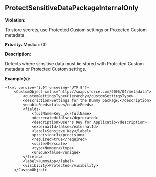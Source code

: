 ProtectSensitiveDataPackageInternalOnly[](#protectsensitivedatapackageinternalonly)
------------------------------------------------------------------------------------------------------------------------------------------------------

**Violation:**

   To store secrets, use Protected Custom settings or Protected Custom metadata.


**Priority:** Medium (3)

**Description:**

   Detects where sensitive data must be stored with Protected
		Custom metadata or Protected Custom settings.

**Example(s):**

   

```
<?xml version="1.0" encoding="UTF-8"?>
    <CustomObject xmlns="http://soap.sforce.com/2006/04/metadata">
        <customSettingsType>Hierarchy</customSettingsType>
        <description>Settings for the Dummy package.</description>
        <enableFeeds>false</enableFeeds>
        <fields>
            <fullName>Key__c</fullName>
            <deprecated>false</deprecated>
            <description>User's Key for Applicatio</description>
            <externalId>false</externalId>
            <label>Sensitve Key</label>
            <precision>3</precision>
            <required>true</required>
            <scale>0</scale>
            <type>Number</type>
            <unique>false</unique>
        </fields>
        <label>DummyApp</label>
        <visibility>Protected</visibility>
    </CustomObject>
```



        

